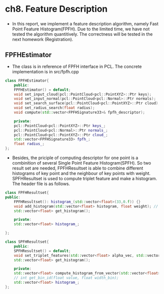 # ch8. Feature Description

###
*  In this report, we implement a feature description algorithm, namely Fast Point Feature Histogram(FPFH). Due to the limited time, we have not tested the algorithm quantitively. The correctness will be tested in the next homework (Registration).

## FPFHEstimator
* The class is in reference of FPFH interface in PCL. The concrete implementation is in src/fpfh.cpp
~~~C++
class FPFHEstimator{
    public:
    FPFHEstimator() = default;
    void set_input_cloud(pcl::PointCloud<pcl::PointXYZ>::Ptr keys);
    void set_input_normal(pcl::PointCloud<pcl::Normal>::Ptr normals);
    void set_search_surface(pcl::PointCloud<pcl::PointXYZ>::Ptr cloud);
    void set_radius_search(float radius);
    void compute(std::vector<FPFHSignature33>& fpfh_descriptor);

    private:
    pcl::PointCloud<pcl::PointXYZ>::Ptr keys_;
    pcl::PointCloud<pcl::Normal>::Ptr normals_;
    pcl::PointCloud<pcl::PointXYZ>::Ptr cloud_;
    std::vector<FPFHSignature33> fpfh_;
    float radius_;
};
~~~

* Besides, the priciple of computing descriptor for one point is a combinition of several Single Point Feature Histogram(SPFH). So two result set are needed, FPFHResultset is able to combine different histograms of key point and the neighbour of key points with weight. SPFHResultset is used to compute triplet feature and make a histogram. The header file is as follows.
~~~C++
class FPFHResultset{
public: 
    FPFHResultset(): histogram_(std::vector<float>(33,0.f)) {} 
    void add_histogram(std::vector<float> histogram, float weight); // compute histogram, set alpha_hist->phi_hist->theta_hist
    std::vector<float> get_histogram();

    private:
    std::vector<float> histogram_;

}; 
~~~
~~~C++
class SPFHResultset{
    public:
    SPFHResultset() = default;
    void set_triplet_features(std::vector<float> alpha_vec, std::vector<float> phi_vec, std::vector<float> theta_vec);
    std::vector<float> get_histogram();

    private:
    std::vector<float> compute_histogram_from_vector(std::vector<float> vec);
    // int get_bin_id(float value, float width_bin);
    std::vector<float> histogram_;
};
~~~

